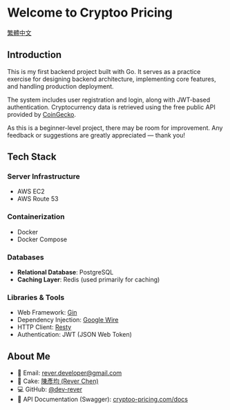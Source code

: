 # Welcome to Cryptoo Pricing

[繁體中文](http://cryptoo-pricing.com/readme.zh)

## Introduction

This is my first backend project built with Go. It serves as a practice exercise for designing backend architecture, implementing core features, and handling production deployment.

The system includes user registration and login, along with JWT-based authentication. Cryptocurrency data is retrieved using the free public API provided by [CoinGecko](https://www.coingecko.com/).

As this is a beginner-level project, there may be room for improvement. Any feedback or suggestions are greatly appreciated — thank you!

## Tech Stack

### Server Infrastructure
- AWS EC2
- AWS Route 53

### Containerization
- Docker
- Docker Compose

### Databases
- **Relational Database**: PostgreSQL  
- **Caching Layer**: Redis (used primarily for caching)

### Libraries & Tools
- Web Framework: [Gin](https://github.com/gin-gonic/gin)  
- Dependency Injection: [Google Wire](https://github.com/google/wire)  
- HTTP Client: [Resty](https://github.com/go-resty/resty)  
- Authentication: JWT (JSON Web Token)

## About Me

- 📧 Email: rever.developer@gmail.com  
- 🎂 Cake: [陳彥均 (Rever Chen)](https://www.cake.me/rever-dev_rever)  
- 💻 GitHub: [@dev-rever](https://github.com/dev-rever/cryptoo-pricing)  
- 📘 API Documentation (Swagger): [cryptoo-pricing.com/docs](http://cryptoo-pricing.com/docs)
